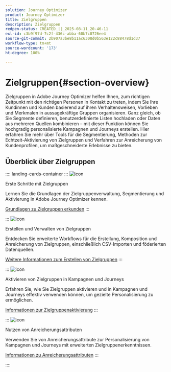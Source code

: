 ```yaml
---
solution: Journey Optimizer
product: Journey Optimizer
title: Zielgruppen
description: Zielgruppen
redpen-status: CREATED_||_2025-08-11_20-46-11
exl-id: c3b9f97d-7c2f-436c-abba-60b7c0726ee4
source-git-commit: 2b907a3be8b11ac6308d0b563e122c88478d1d37
workflow-type: tm+mt
source-wordcount: '173'
ht-degree: 100%

---
```


# Zielgruppen{#section-overview}

Zielgruppen in Adobe Journey Optimizer helfen Ihnen, zum richtigen Zeitpunkt mit den richtigen Personen in Kontakt zu treten, indem Sie Ihre Kundinnen und Kunden basierend auf ihren Verhaltensweisen, Vorlieben und Merkmalen in aussagekräftige Gruppen organisieren. Ganz gleich, ob Sie Segmente definieren, benutzerdefinierte Listen hochladen oder Daten aus mehreren Quellen kombinieren – mit dieser Funktion können Sie hochgradig personalisierte Kampagnen und Journeys erstellen. Hier erfahren Sie mehr über Tools für die Segmentierung, Methoden zur Echtzeit-Aktivierung von Zielgruppen und Verfahren zur Anreicherung von Kundenprofilen, um maßgeschneiderte Erlebnisse zu bieten.

## Überblick über Zielgruppen

:::: landing-cards-container
:::
![icon](https://cdn.experienceleague.adobe.com/icons/circle-play.svg)

Erste Schritte mit Zielgruppen

Lernen Sie die Grundlagen der Zielgruppenverwaltung, Segmentierung und Aktivierung in Adobe Journey Optimizer kennen.

[Grundlagen zu Zielgruppen erkunden](../using/audience/about-audiences.md)
:::

:::
![icon](https://cdn.experienceleague.adobe.com/icons/list-check.svg)

Erstellen und Verwalten von Zielgruppen

Entdecken Sie erweiterte Workflows für die Erstellung, Komposition und Anreicherung von Zielgruppen, einschließlich CSV-Importen und föderierten Datenquellen.

[Weitere Informationen zum Erstellen von Zielgruppen](create-landing-page.md)
:::

:::
![icon](https://cdn.experienceleague.adobe.com/icons/bullseye.svg)

Aktivieren von Zielgruppen in Kampagnen und Journeys

Erfahren Sie, wie Sie Zielgruppen aktivieren und in Kampagnen und Journeys effektiv verwenden können, um gezielte Personalisierung zu ermöglichen.

[Informationen zur Zielgruppenaktivierung](../using/audience/target-audiences.md)
:::

:::
![icon](https://cdn.experienceleague.adobe.com/icons/puzzle-piece.svg)

Nutzen von Anreicherungsattributen

Verwenden Sie von Anreicherungsattribute zur Personalisierung von Kampagnen und Journeys mit erweiterten Zielgruppenerkenntnissen.

[Informationen zu Anreicherungsattributen](../using/audience/enrichment-attributes.md)
:::

::::
